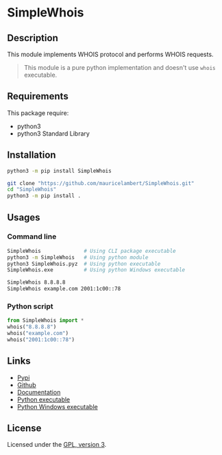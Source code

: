 # SimpleWhois

## Description

This module implements WHOIS protocol and performs WHOIS requests.

> This module is a pure python implementation and doesn't use `whois` executable.

## Requirements

This package require:
 - python3
 - python3 Standard Library

## Installation

```bash
python3 -m pip install SimpleWhois
```

```bash
git clone "https://github.com/mauricelambert/SimpleWhois.git"
cd "SimpleWhois"
python3 -m pip install .
```

## Usages

### Command line

```bash
SimpleWhois              # Using CLI package executable
python3 -m SimpleWhois   # Using python module
python3 SimpleWhois.pyz  # Using python executable
SimpleWhois.exe          # Using python Windows executable

SimpleWhois 8.8.8.8
SimpleWhois example.com 2001:1c00::78
```

### Python script

```python
from SimpleWhois import *
whois("8.8.8.8")
whois("example.com")
whois("2001:1c00::78")
```

## Links

 - [Pypi](https://pypi.org/project/SimpleWhois)
 - [Github](https://github.com/user/SimpleWhois)
 - [Documentation](https://mauricelambert.github.io/info/python/code/SimpleWhois.html)
 - [Python executable](https://mauricelambert.github.io/info/python/code/SimpleWhois.pyz)
 - [Python Windows executable](https://mauricelambert.github.io/info/python/code/SimpleWhois.exe)

## License

Licensed under the [GPL, version 3](https://www.gnu.org/licenses/).
